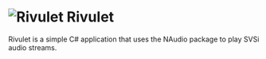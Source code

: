 # ![Rivulet][logo] Rivulet

Rivulet is a simple C# application that uses the NAudio package to play SVSi audio streams.

[logo]: https://github.com/gmichael225/rivulet/raw/master/droplet-256.png "Rivulet"

